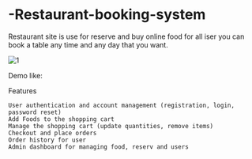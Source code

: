 # -Restaurant-booking-system
Restaurant site is use for reserve and buy online food for all iser you can book a table any time and any day that you want.

![1](https://github.com/zahramousavi930/-Restaurant-booking-system/assets/102755356/59e81f82-622a-4ebc-847a-39b23b07dcfb)


Demo like: 

Features

    User authentication and account management (registration, login, password reset)
    Add Foods to the shopping cart
    Manage the shopping cart (update quantities, remove items)
    Checkout and place orders
    Order history for user
    Admin dashboard for managing food, reserv and users
